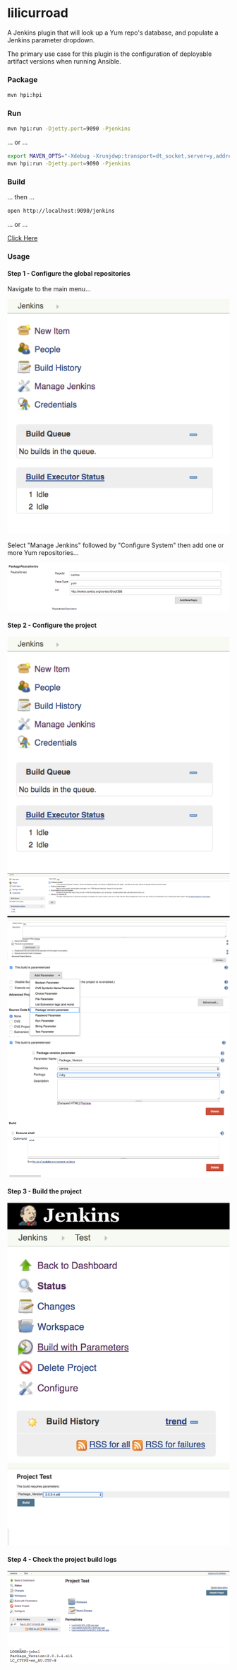 # lilicurroad

A Jenkins plugin that will look up a Yum repo's database, and populate a Jenkins parameter dropdown. 

The primary use case for this plugin is the configuration of deployable artifact versions when running Ansible.


### Package 

```bash
mvn hpi:hpi
```


### Run

```bash
mvn hpi:run -Djetty.port=9090 -Pjenkins
```

... or ...

```bash
export MAVEN_OPTS="-Xdebug -Xrunjdwp:transport=dt_socket,server=y,address=5005,suspend=n" 
mvn hpi:run -Djetty.port=9090 -Pjenkins
```


### Build


... then ...

```bash
open http://localhost:9090/jenkins
```


... or ...

[Click Here](http://localhost:9090/jenkins)


### Usage

#### Step 1 - Configure the global repositories

Navigate to the main menu...

![](src/doc/images/Step_01_MainMenu.png "Main Menu")

Select "Manage Jenkins" followed by "Configure System" then add one or more Yum repositories...

![](src/doc/images/Step_02_RepositoryConfiguration.png "Repository Configuration")

#### Step 2 - Configure the project

![](src/doc/images/Step_01_MainMenu.png "Main Menu")
![](src/doc/images/Step_03_CreateProject.png "Create Project")
![](src/doc/images/Step_04_AddBuildParameter.png "Add Build Paramter")
![](src/doc/images/Step_05_AddPackageVersionParameter.png "Add Package Version Paramter")
![](src/doc/images/Step_06_ConfigurePackageVersionParameter.png "Configure Package Version Paramter")
![](src/doc/images/Step_07_ConfigureBuild.png "Configure Build")

#### Step 3 - Build the project

![](src/doc/images/Step_08_ReturnToJobMenu.png "Job Menu")
![](src/doc/images/Step_09_TriggerJobWithVersion.png "Trigger Job With Version")

#### Step 4 - Check the project build logs

![](src/doc/images/Step_10_CompletedBuild.png "Completed Job")
![](src/doc/images/Step_11_BuildOutputContainingEnvironment.png "Console Output")

